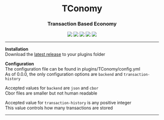 <div align="center">
  <h1>TConomy</h1>
  <h3>Transaction Based Economy</h3>
  <a href="https://github.com/Martin-Hxyz/TConomy/blob/main/LICENSE"><img src="https://img.shields.io/github/license/Martin-Hxyz/TConomy"></a>
  <a href="https://github.com/Martin-Hxyz/TConomy/releases"><img src="https://img.shields.io/github/v/release/Martin-Hxyz/TConomy?include_prereleases"></a>
  <a href="https://github.com/Martin-Hxyz/TConomy/issues"><img src="https://img.shields.io/github/issues/Martin-Hxyz/TConomy"></a>
  <a href="https://github.com/Martin-Hxyz/TConomy/network/members"><img src="https://img.shields.io/github/forks/Martin-Hxyz/TConomy"></a>
  <a href="https://github.com/Martin-Hxyz/TConomy/stargazers"><img src="https://img.shields.io/github/stars/Martin-Hxyz/TConomy"></a>
</div>

<hr/>

**Installation**  
Download the [latest release](https://github.com/Martin-Hxyz/TConomy/releases) to your plugins folder

**Configuration**  
The configuration file can be found in plugins/TConomy/config.yml  
As of 0.0.0, the only configuration options are `backend` and `transaction-history`
  
Accepted values for `backend` are `json` and `cbor`  
Cbor files are smaller but not human readable  

Accepted value for `transaction-history` is any positive integer  
This value controls how many transactions are stored

<hr/>
